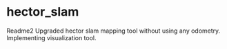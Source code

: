 hector_slam
===========
Readme2
Upgraded hector slam mapping tool without using any odometry.
Implementing visualization tool.

